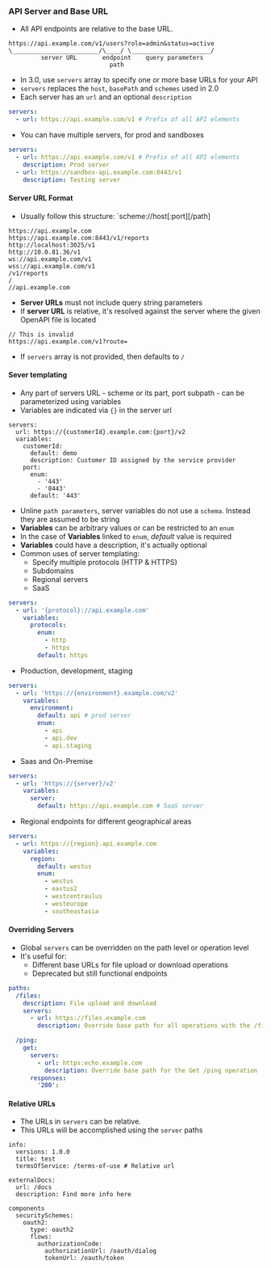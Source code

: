 ### API Server and Base URL
- All API endpoints are relative to the base URL.
```
https://api.example.com/v1/users?role=admin&status=active
\________________________/\____/ \______________________/
         server URL       endpoint    query parameters
                            path
```
- In 3.0, use `servers` array to specify one or more base URLs for your API
- `servers` replaces the `host`, `basePath` and `schemes` used in 2.0
- Each server has an `url` and an optional `description`
```yaml
servers: 
  - url: https://api.example.com/v1 # Prefix of all API elements
```
- You can have multiple servers, for prod and sandboxes
```yaml
servers:
  - url: https://api.example.com/v1 # Prefix of all API elements
    description: Prod server
  - url: https://sandbox-api.example.com:8443/v1
    description: Testing server
```

#### Server URL Format
- Usually follow this structure: `scheme://host[:port][/path]
```
https://api.example.com
https://api.example.com:8443/v1/reports
http://localhost:3025/v1
http://10.0.81.36/v1
ws://api.example.com/v1
wss://api.example.com/v1
/v1/reports
/
//api.example.com
```
- **Server URLs** must not include query string parameters
- If **server URL** is relative, it's resolved against the server where the given OpenAPI file is located
```
// This is invalid
https://api.example.com/v1?route=
```
- If `servers` array is not provided, then defaults to `/`

#### Sever templating
- Any part of servers URL - scheme or its part, port subpath - can be parameterized using variables
- Variables are indicated via `{}` in the server url
```
servers:
  url: https://{customerId}.example.com:{port}/v2
  variables:
    customerId:
      default: demo
      description: Customer ID assigned by the service provider
    port:
      enum:
        - '443'
        - '8443'
      default: '443'
```
- Unline `path parameters`, server variables do not use a `schema`. Instead they are assumed to be string
- **Variables** can be arbitrary values or can be restricted to an `enum`
- In the case of **Variables** linked to `enum`, _default_ value is required
- **Variables** could have a description, it's actually optional
- Common uses of server templating:
  - Specify multiple protocols (HTTP & HTTPS)
  - Subdomains
  - Regional servers
  - SaaS
```yaml
servers:
  - url: '{protocol}://api.example.com'
    variables:
      protocols:
        enum:
          - http
          - https
        default: https
```
- Production, development, staging
```yaml
servers:
  - url: 'https://{environment}.example.com/v2'
    variables:
      environment:
        default: api # prod server
        enum:
          - api
          - api.dev
          - api.staging
```
- Saas and On-Premise
```yaml
servers:
  - url: 'https://{server}/v2'
    variables:
      server:
        default: https://api.example.com # SaaS server
```
- Regional endpoints for different geographical areas
```yaml
servers:
  - url: https://{region}.api.example.com
    variables:
      region:
        default: westus
        enum:
          - westus
          - eastus2
          - westcentraulus
          - westeurope
          - southeastasia
```

#### Overriding Servers
- Global `servers` can be overridden on the path level or operation level
- It's useful for:
  - Different base URLs for file upload or download operations
  - Deprecated but still functional endpoints
```yaml
paths:
  /files:
    description: File upload and download
    servers:
      - url: https://files.example.com
        description: Override base path for all operations with the /files paths

  /ping:
    get:
      servers:
        - url: https:echo.example.com
          description: Override base path for the Get /ping operation
      responses:
        '200':
```

#### Relative URLs
- The URLs in `servers` can be relative.
- This URLs will be accomplished using the `server` paths
```
info: 
  versions: 1.0.0
  title: test
  termsOfService: /terms-of-use # Relative url

externalDocs:
  url: /docs
  description: Find more info here

components
  securitySchemes:
    oauth2:
      type: oauth2
      flows:
        authorizationCode:
          authorizationUrl: /oauth/dialog
          tokenUrl: /oauth/token
```
